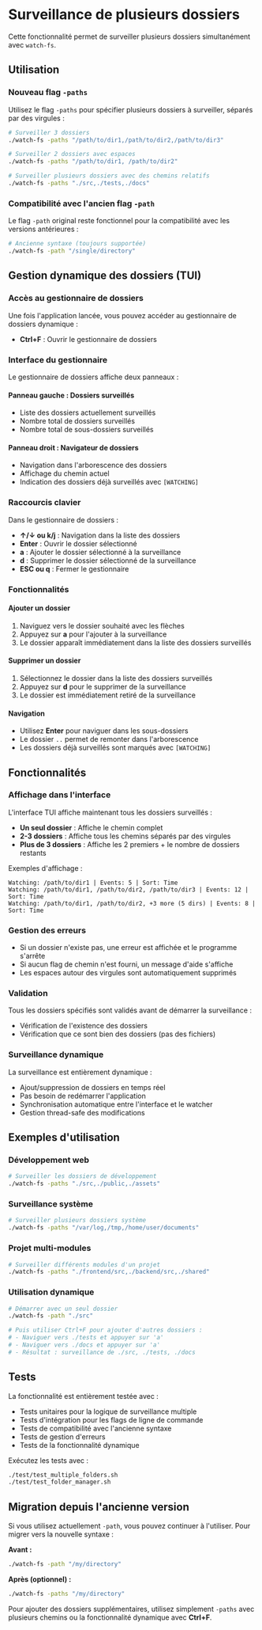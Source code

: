 # Surveillance de plusieurs dossiers

Cette fonctionnalité permet de surveiller plusieurs dossiers simultanément avec `watch-fs`.

## Utilisation

### Nouveau flag `-paths`

Utilisez le flag `-paths` pour spécifier plusieurs dossiers à surveiller, séparés par des virgules :

```bash
# Surveiller 3 dossiers
./watch-fs -paths "/path/to/dir1,/path/to/dir2,/path/to/dir3"

# Surveiller 2 dossiers avec espaces
./watch-fs -paths "/path/to/dir1, /path/to/dir2"

# Surveiller plusieurs dossiers avec des chemins relatifs
./watch-fs -paths "./src,./tests,./docs"
```

### Compatibilité avec l'ancien flag `-path`

Le flag `-path` original reste fonctionnel pour la compatibilité avec les versions antérieures :

```bash
# Ancienne syntaxe (toujours supportée)
./watch-fs -path "/single/directory"
```

## Gestion dynamique des dossiers (TUI)

### Accès au gestionnaire de dossiers

Une fois l'application lancée, vous pouvez accéder au gestionnaire de dossiers dynamique :

- **Ctrl+F** : Ouvrir le gestionnaire de dossiers

### Interface du gestionnaire

Le gestionnaire de dossiers affiche deux panneaux :

#### Panneau gauche : Dossiers surveillés

- Liste des dossiers actuellement surveillés
- Nombre total de dossiers surveillés
- Nombre total de sous-dossiers surveillés

#### Panneau droit : Navigateur de dossiers

- Navigation dans l'arborescence des dossiers
- Affichage du chemin actuel
- Indication des dossiers déjà surveillés avec `[WATCHING]`

### Raccourcis clavier

Dans le gestionnaire de dossiers :

- **↑/↓ ou k/j** : Navigation dans la liste des dossiers
- **Enter** : Ouvrir le dossier sélectionné
- **a** : Ajouter le dossier sélectionné à la surveillance
- **d** : Supprimer le dossier sélectionné de la surveillance
- **ESC ou q** : Fermer le gestionnaire

### Fonctionnalités

#### Ajouter un dossier

1. Naviguez vers le dossier souhaité avec les flèches
2. Appuyez sur **a** pour l'ajouter à la surveillance
3. Le dossier apparaît immédiatement dans la liste des dossiers surveillés

#### Supprimer un dossier

1. Sélectionnez le dossier dans la liste des dossiers surveillés
2. Appuyez sur **d** pour le supprimer de la surveillance
3. Le dossier est immédiatement retiré de la surveillance

#### Navigation

- Utilisez **Enter** pour naviguer dans les sous-dossiers
- Le dossier `..` permet de remonter dans l'arborescence
- Les dossiers déjà surveillés sont marqués avec `[WATCHING]`

## Fonctionnalités

### Affichage dans l'interface

L'interface TUI affiche maintenant tous les dossiers surveillés :

- **Un seul dossier** : Affiche le chemin complet
- **2-3 dossiers** : Affiche tous les chemins séparés par des virgules
- **Plus de 3 dossiers** : Affiche les 2 premiers + le nombre de dossiers restants

Exemples d'affichage :

```
Watching: /path/to/dir1 | Events: 5 | Sort: Time
Watching: /path/to/dir1, /path/to/dir2, /path/to/dir3 | Events: 12 | Sort: Time
Watching: /path/to/dir1, /path/to/dir2, +3 more (5 dirs) | Events: 8 | Sort: Time
```

### Gestion des erreurs

- Si un dossier n'existe pas, une erreur est affichée et le programme s'arrête
- Si aucun flag de chemin n'est fourni, un message d'aide s'affiche
- Les espaces autour des virgules sont automatiquement supprimés

### Validation

Tous les dossiers spécifiés sont validés avant de démarrer la surveillance :

- Vérification de l'existence des dossiers
- Vérification que ce sont bien des dossiers (pas des fichiers)

### Surveillance dynamique

La surveillance est entièrement dynamique :

- Ajout/suppression de dossiers en temps réel
- Pas besoin de redémarrer l'application
- Synchronisation automatique entre l'interface et le watcher
- Gestion thread-safe des modifications

## Exemples d'utilisation

### Développement web

```bash
# Surveiller les dossiers de développement
./watch-fs -paths "./src,./public,./assets"
```

### Surveillance système

```bash
# Surveiller plusieurs dossiers système
./watch-fs -paths "/var/log,/tmp,/home/user/documents"
```

### Projet multi-modules

```bash
# Surveiller différents modules d'un projet
./watch-fs -paths "./frontend/src,./backend/src,./shared"
```

### Utilisation dynamique

```bash
# Démarrer avec un seul dossier
./watch-fs -path "./src"

# Puis utiliser Ctrl+F pour ajouter d'autres dossiers :
# - Naviguer vers ./tests et appuyer sur 'a'
# - Naviguer vers ./docs et appuyer sur 'a'
# - Résultat : surveillance de ./src, ./tests, ./docs
```

## Tests

La fonctionnalité est entièrement testée avec :

- Tests unitaires pour la logique de surveillance multiple
- Tests d'intégration pour les flags de ligne de commande
- Tests de compatibilité avec l'ancienne syntaxe
- Tests de gestion d'erreurs
- Tests de la fonctionnalité dynamique

Exécutez les tests avec :

```bash
./test/test_multiple_folders.sh
./test/test_folder_manager.sh
```

## Migration depuis l'ancienne version

Si vous utilisez actuellement `-path`, vous pouvez continuer à l'utiliser. Pour migrer vers la nouvelle syntaxe :

**Avant :**

```bash
./watch-fs -path "/my/directory"
```

**Après (optionnel) :**

```bash
./watch-fs -paths "/my/directory"
```

Pour ajouter des dossiers supplémentaires, utilisez simplement `-paths` avec plusieurs chemins ou la fonctionnalité dynamique avec **Ctrl+F**.
